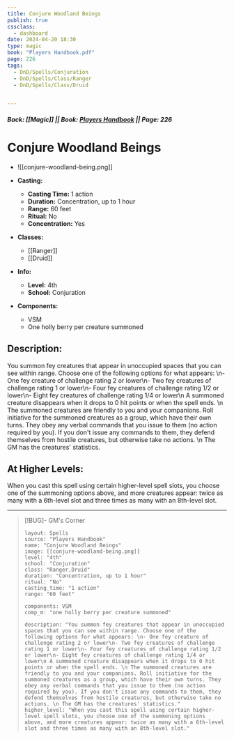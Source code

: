 ```yaml
---
title: Conjure Woodland Beings
publish: true
cssclass:
  - dashboard
date: 2024-04-20 18:30
type: magic
book: "Players Handbook.pdf"
page: 226
tags:
  - DnD/Spells/Conjuration
  - DnD/Spells/Class/Ranger
  - DnD/Spells/Class/Druid


---
```


##### Back: [[Magic]] || Book: [Players Handbook](https://drive.google.com/drive/folders/1O5bhpYizcIT5xxAoLOuzCRht_PVS7VSG?usp=sharing) || Page: 226

# Conjure Woodland Beings
- ![[conjure-woodland-being.png]]
- **Casting:**
    - **Casting Time:** 1 action
    - **Duration:** Concentration, up to 1 hour
    - **Range:** 60 feet
    - **Ritual:** No
    - **Concentration:** Yes
- **Classes:**
    - [[Ranger]]
    - [[Druid]]

- **Info:**
    - **Level:** 4th
    - **School:** Conjuration
- **Components:**
    - VSM
    - One holly berry per creature summoned

## Description:
You summon fey creatures that appear in unoccupied spaces that you can see within range. Choose one of the following options for what appears: \n- One fey creature of challenge rating 2 or lower\n- Two fey creatures of challenge rating 1 or lower\n- Four fey creatures of challenge rating 1/2 or lower\n- Eight fey creatures of challenge rating 1/4 or lower\n A summoned creature disappears when it drops to 0 hit points or when the spell ends. \n The summoned creatures are friendly to you and your companions. Roll initiative for the summoned creatures as a group, which have their own turns. They obey any verbal commands that you issue to them (no action required by you). If you don't issue any commands to them, they defend themselves from hostile creatures, but otherwise take no actions. \n The GM has the creatures' statistics.

## At Higher Levels:
When you cast this spell using certain higher-level spell slots, you choose one of the summoning options above, and more creatures appear: twice as many with a 6th-level slot and three times as many with an 8th-level slot.

---

> [!BUG]- GM's Corner
>
> ```statblock
> layout: Spells
> source: "Players Handbook"
> name: "Conjure Woodland Beings"
> image: [[conjure-woodland-being.png]]
> level: "4th"
> school: "Conjuration"
> class: "Ranger,Druid"
> duration: "Concentration, up to 1 hour"
> ritual: "No"
> casting_time: "1 action"
> range: "60 feet"
>
> components: VSM
> comp_m: "one holly berry per creature summoned"
>
> description: "You summon fey creatures that appear in unoccupied spaces that you can see within range. Choose one of the following options for what appears: \n- One fey creature of challenge rating 2 or lower\n- Two fey creatures of challenge rating 1 or lower\n- Four fey creatures of challenge rating 1/2 or lower\n- Eight fey creatures of challenge rating 1/4 or lower\n A summoned creature disappears when it drops to 0 hit points or when the spell ends. \n The summoned creatures are friendly to you and your companions. Roll initiative for the summoned creatures as a group, which have their own turns. They obey any verbal commands that you issue to them (no action required by you). If you don't issue any commands to them, they defend themselves from hostile creatures, but otherwise take no actions. \n The GM has the creatures' statistics."
> higher_level: "When you cast this spell using certain higher-level spell slots, you choose one of the summoning options above, and more creatures appear: twice as many with a 6th-level slot and three times as many with an 8th-level slot."
> ```
